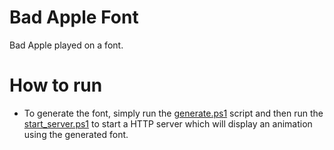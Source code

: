 # Bad Apple Font

Bad Apple played on a font.

# How to run

- To generate the font, simply run the [generate.ps1](src/generate.ps1) script and then run the [start_server.ps1](start_server.ps1) to start a HTTP server which will display an animation using the generated font.

